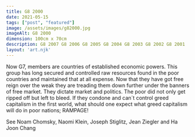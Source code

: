 ```yaml
---
title: G8 2000
date: 2021-05-15
tags: ["post", "featured"]
image: /assets/images/g82000.jpg
imageAlt: G8 2000
dimension: 100cm x 70cm 
description: G8 2007 G8 2006 G8 2005 G8 2004 G8 2003 G8 2002 G8 2001
layout: 'art.njk'
---
```


Now G7, members are countries of established economic powers. This group has long secured and controlled raw resources found in the poor countries and maintained that at all expense. Now that they have got free reign over the weak they are treading them down further under the banners of free market. They dictate market and politics. The poor did not only get ripped off but left to bleed. If they condone and can´t control greed capitalism in the first world, what should one expect what greed capitalism will do in poor nations; RAMPAGE!


See Noam Chomsky, Naomi Klein, Joseph Stiglitz, Jean Ziegler and Ha Joon Chang